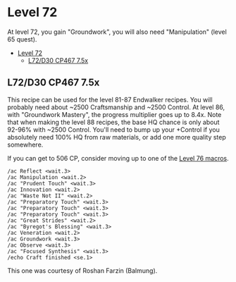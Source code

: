 # Level 72

At level 72, you gain "Groundwork", you will also need "Manipulation" (level 65 quest).

- [Level 72](#level-72)
  - [L72/D30 CP467 7.5x](#l72d30-cp467-75x)

## L72/D30 CP467 7.5x

This recipe can be used for the level 81-87 Endwalker recipes.  You will probably need about ~2500 Craftsmanship and ~2500 Control. At level 86, with "Groundwork Mastery", the progress multiplier goes up to 8.4x.  Note that when making the level 88 recipes, the base HQ chance is only about 92-96% with ~2500 Control.  You'll need to bump up your +Control if you absolutely need 100% HQ from raw materials, or add one more quality step somewhere.

If you can get to 506 CP, consider moving up to one of the [Level 76 macros](Level76CraftingMacros.md).

```
/ac Reflect <wait.3>
/ac Manipulation <wait.2>
/ac "Prudent Touch" <wait.3>
/ac Innovation <wait.2>
/ac "Waste Not II" <wait.2>
/ac "Preparatory Touch" <wait.3>
/ac "Preparatory Touch" <wait.3>
/ac "Preparatory Touch" <wait.3>
/ac "Great Strides" <wait.2>
/ac "Byregot's Blessing" <wait.3>
/ac Veneration <wait.2>
/ac Groundwork <wait.3>
/ac Observe <wait.3>
/ac "Focused Synthesis" <wait.3>
/echo Craft finished <se.1>
```

This one was courtesy of Roshan Farzin (Balmung).
